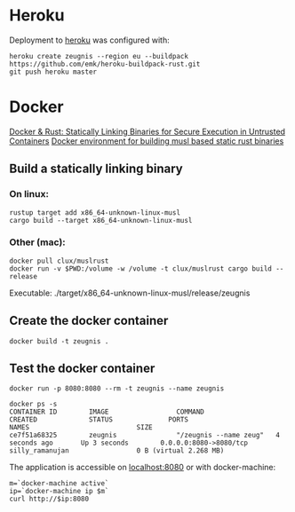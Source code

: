 # Heroku

Deployment to [heroku](https://zeugnis.herokuapp.com/) was configured with:

```
heroku create zeugnis --region eu --buildpack https://github.com/emk/heroku-buildpack-rust.git
git push heroku master
```


# Docker
[Docker & Rust: Statically Linking Binaries for Secure Execution in Untrusted Containers](http://betacs.pro/blog/2016/07/07/docker-and-rust/)
[Docker environment for building musl based static rust binaries](https://github.com/clux/muslrust)

## Build a statically linking binary

### On linux:
```
rustup target add x86_64-unknown-linux-musl
cargo build --target x86_64-unknown-linux-musl
```

### Other (mac):
```
docker pull clux/muslrust
docker run -v $PWD:/volume -w /volume -t clux/muslrust cargo build --release
```

Executable: ./target/x86_64-unknown-linux-musl/release/zeugnis

## Create the docker container
```
docker build -t zeugnis .
```

## Test the docker container
```
docker run -p 8080:8080 --rm -t zeugnis --name zeugnis
```

```
docker ps -s
CONTAINER ID        IMAGE                 COMMAND                  CREATED             STATUS              PORTS                              NAMES                           SIZE
ce7f51a68325        zeugnis               "/zeugnis --name zeug"   4 seconds ago       Up 3 seconds        0.0.0.0:8080->8080/tcp             silly_ramanujan                 0 B (virtual 2.268 MB)
```

The application is accessible on [localhost:8080](http://localhost:8080)
or with docker-machine:
```
m=`docker-machine active`
ip=`docker-machine ip $m`
curl http://$ip:8080
```

